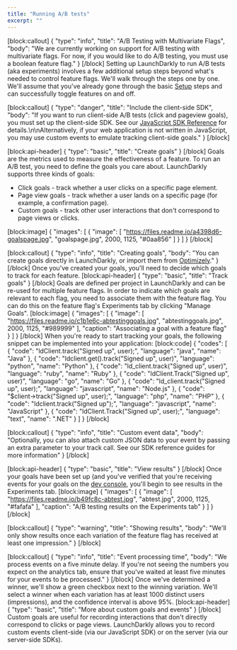 ```yaml
---
title: "Running A/B tests"
excerpt: ""
---
```

[block:callout]
{
  "type": "info",
  "title": "A/B Testing with Multivariate Flags",
  "body": "We are currently working on support for A/B testing with multivariate flags.  For now, if you would like to do A/B testing, you must use a boolean feature flag."
}
[/block]
Setting up LaunchDarkly to run A/B tests (aka experiments) involves a few additional setup steps beyond what's needed to control feature flags. We'll walk through the steps one by one. We'll assume that you've already gone through the basic [Setup](doc:getting-started) steps and can successfully toggle features on and off.

[block:callout]
{
  "type": "danger",
  "title": "Include the client-side SDK",
  "body": "If you want to run client-side A/B tests (click and pageview goals), you must set up the client-side SDK. See our [JavaScript SDK Reference](doc:js-sdk-reference) for details.\n\nAlternatively, if your web application is not written in JavaScript, you may use custom events to emulate tracking client-side goals."
}
[/block]

[block:api-header]
{
  "type": "basic",
  "title": "Create goals"
}
[/block]
Goals are the metrics used to measure the effectiveness of a feature. To run an A/B test, you need to define the goals you care about. LaunchDarkly supports three kinds of goals:
* Click goals - track whether a user clicks on a specific page element.
* Page view goals - track whether a user lands on a specific page (for example, a confirmation page).
* Custom goals - track other user interactions that don't correspond to page views or clicks.
  
[block:image]
{
  "images": [
    {
      "image": [
        "https://files.readme.io/a4398d6-goalspage.jpg",
        "goalspage.jpg",
        2000,
        1125,
        "#0aa856"
      ]
    }
  ]
}
[/block]

[block:callout]
{
  "type": "info",
  "title": "Creating goals",
  "body": "You can create goals directly in LaunchDarkly, or import them from [Optimizely](doc:optimizely)."
}
[/block]
Once you've created your goals, you'll need to decide which goals to track for each feature.
[block:api-header]
{
  "type": "basic",
  "title": "Track goals"
}
[/block]
Goals are defined per project in LaunchDarkly and can be re-used for multiple feature flags. In order to indicate which goals are relevant to each flag, you need to associate them with the feature flag. You can do this on the feature flag's Experiments tab by clicking "Manage Goals". 
[block:image]
{
  "images": [
    {
      "image": [
        "https://files.readme.io/c1b1e6c-abtestinggoals.jpg",
        "abtestinggoals.jpg",
        2000,
        1125,
        "#989999"
      ],
      "caption": "Associating a goal with a feature flag"
    }
  ]
}
[/block]
When you're ready to start tracking your goals, the following snippet can be implemented into your application:
[block:code]
{
  "codes": [
    {
      "code": "ldClient.track(\"Signed up\", user);",
      "language": "java",
      "name": "Java"
    },
    {
      "code": "ldclient.get().track(\"Signed up\", user)",
      "language": "python",
      "name": "Python"
    },
    {
      "code": "ld_client.track(\"Signed up\", user)",
      "language": "ruby",
      "name": "Ruby"
    },
    {
      "code": "ldClient.Track(\"Signed up\", user)",
      "language": "go",
      "name": "Go"
    },
    {
      "code": "ld_client.track(\"Signed up\", user);",
      "language": "javascript",
      "name": "Node.js"
    },
    {
      "code": "$client->track(\"Signed up\", user);",
      "language": "php",
      "name": "PHP"
    },
    {
      "code": "ldclient.track(\"Signed up\");",
      "language": "javascript",
      "name": "JavaScript"
    },
    {
      "code": "ldClient.Track(\"Signed up\", user);",
      "language": "text",
      "name": ".NET"
    }
  ]
}
[/block]

[block:callout]
{
  "type": "info",
  "title": "Custom event data",
  "body": "Optionally, you can also attach custom JSON data to your event by passing an extra parameter to your track call. See our SDK reference guides for more information"
}
[/block]

[block:api-header]
{
  "type": "basic",
  "title": "View results"
}
[/block]
Once your goals have been set up (and you've verified that you're receiving events for your goals on the [dev console](doc:dev-console), you'll begin to see results in the Experiments tab.
[block:image]
{
  "images": [
    {
      "image": [
        "https://files.readme.io/b49fc8c-abtest.jpg",
        "abtest.jpg",
        2000,
        1125,
        "#fafafa"
      ],
      "caption": "A/B testing results on the Experiments tab"
    }
  ]
}
[/block]

[block:callout]
{
  "type": "warning",
  "title": "Showing results",
  "body": "We'll only show results once each variation of the feature flag has received at least one impression."
}
[/block]

[block:callout]
{
  "type": "info",
  "title": "Event processing time",
  "body": "We process events on a five minute delay. If you're not seeing the numbers you expect on the analytics tab, ensure that you've waited at least five minutes for your events to be processed."
}
[/block]
Once we've determined a winner, we'll show a green checkbox next to the winning variation. We'll select a winner when each variation has at least 1000 distinct users (impressions), and the confidence interval is above 95%.
[block:api-header]
{
  "type": "basic",
  "title": "More about custom goals and events"
}
[/block]
Custom goals are useful for recording interactions that don't directly correspond to clicks or page views. LaunchDarkly allows you to record custom events client-side (via our JavaScript SDK) or on the server (via our server-side SDKs).